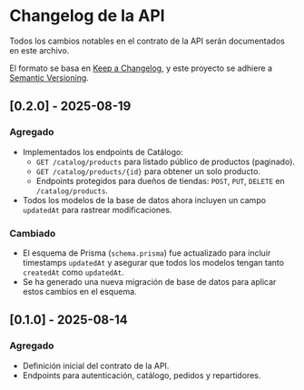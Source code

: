 # Changelog de la API

Todos los cambios notables en el contrato de la API serán documentados en este archivo.

El formato se basa en [Keep a Changelog](https://keepachangelog.com/en/1.0.0/),
y este proyecto se adhiere a [Semantic Versioning](https://semver.org/spec/v2.0.0.html).

## [0.2.0] - 2025-08-19

### Agregado
- Implementados los endpoints de Catálogo:
  - `GET /catalog/products` para listado público de productos (paginado).
  - `GET /catalog/products/{id}` para obtener un solo producto.
  - Endpoints protegidos para dueños de tiendas: `POST`, `PUT`, `DELETE` en `/catalog/products`.
- Todos los modelos de la base de datos ahora incluyen un campo `updatedAt` para rastrear modificaciones.

### Cambiado
- El esquema de Prisma (`schema.prisma`) fue actualizado para incluir timestamps `updatedAt` y asegurar que todos los modelos tengan tanto `createdAt` como `updatedAt`.
- Se ha generado una nueva migración de base de datos para aplicar estos cambios en el esquema.

## [0.1.0] - 2025-08-14

### Agregado
*   Definición inicial del contrato de la API.
*   Endpoints para autenticación, catálogo, pedidos y repartidores.
